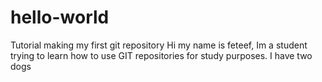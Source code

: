 # hello-world
Tutorial making my first git repository
Hi my name is feteef, Im a student trying to learn how to use GIT repositories for study purposes.
I have two dogs
